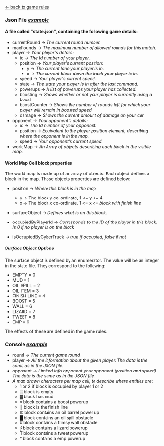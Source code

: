 
[← back to game rules](game-rules.md "The readme file that explain the game rules")

### Json File [*example*](./example-assets/state.json "An example of the JSON state file")

#### A file called "state.json", containing the following game details:
* currentRound → *The current round number.*
* maxRounds → *The maximum number of allowed rounds for this match.*
* player → *Your player's details:*
  * id → *The Id number of your player.*
  * position → *Your player's current position:*
    * y → *The current lane your player is in.*
    * x → *The current block down the track your player is in.*
  * speed → *Your player's current speed.*
  * state → *The state your player is in after the last command.*
  * powerups → *A list of powerups your player has collected.*
  * boosting → *Shows whether or not your player is currently using a boost*
  * boostCounter → *Shows the number of rounds left for which your player will remain in boosted speed*
  * damage → *Shows the current amount of damage on your car*
* opponent → *Your opponent's details:*
  * id → *The Id number of your opponent.*
  * position → *Equivalent to the player position element, describing where the opponent is in the map.*
  * speed → *Your opponent's current speed.*
* worldMap → *An Array of objects describing each block in the visible map.*

#### World Map Cell block properties

The world map is made up of an array of objects. Each object defines a block in the map. Those objects properties are defined below:

* position → *Where this block is in the map*
    * y → The block y co-ordinate, 1 <= y <= 4
    * x → The block x co-ordinate. 1 <= x <= *block with finish line*

* surfaceObject → *Defines what is on this block.*
* occupiedByPlayerId → *Corresponds to the ID of the player in this block. Is 0 if no player is on the block*
* isOccupiedByCyberTruck → *true if occupied, false if not*

##### Surface Object Options
The surface object is defined by an enumerator. The value will be an integer in the state file. They correspond to the following:

*  EMPTY = 0
*  MUD = 1
*  OIL SPILL = 2
*  OIL ITEM = 3
*  FINISH LINE = 4
*  BOOST = 5
*  WALL = 6
*  LIZARD = 7
*  TWEET = 8
*  EMP = 9

The effects of these are defined in the game rules.

### Console [*example*](example-assets/console.txt "An example of the console file")

* round → *The current game round*
* player → *All the information about the given player. The data is the same as in the JSON file.*
* opponent → *Limited info opponent your opponent (position and speed). The data is the same as in the JSON file.*
* *A map drawn characters per map cell, to describe where entities are*:
    * 1 or 2 if block is occupied by player 1 or 2
    * ░ block is empty
    * ▓ block has mud
    * » block contains a boost powerup
    * ║ block is the finish line
    * Φ block contains an oil barrel power up
    * █ block contains an oil spill obstacle
    * \# block contains a flimsy wall obstacle
    * ∱ block contains a lizard powerup
    * T block contains a tweet powerup
    * \* block contains a emp powerup